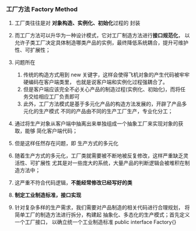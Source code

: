 ### 工厂方法 Factory Method
1. 工厂类往往是对 **对象构造、实例化、初始化**过程的 封装
2. 而工厂方法可以升华为一种设计模式，它对工厂制造方法进行**接口规范化**，
以允许子类工厂决定具体制造哪类产品的实例，最终降低系统耦合，提升可维护性、可扩展性；

3. 问题所在
   1. 传统的构造方式用到 new 关键字，这样会使得飞机对象的产生代码被牢牢硬编码在客户端类里，
    也就是说客户端和实例化过程强耦合了。
   2. 但是客户端应该完全不必关心产品的制造过程(实例化、初始化)，而将任务交给相应工厂负责即可
   3. 此外，工厂方法模式是基于多元化产品的构造方法发展的，开辟了产品多元化的生产模式
    不同的产品由不同的生产工厂生产，专业化分工；
4. 通过将生产对象从客户端中抽离出来单独组成一个抽象工厂来实现对象的获取，能够
简化客户端代码；
5. 但是这样任然存在问题，即 生产方式的多元化
6. 随着生产方式的多元化，工厂类就需要被不断地被反复修改，这样严重缺乏灵活性、可扩展性
尤其是对一些庞大的系统，大量产品的判断逻辑会被堆积在制造方法中；
7. 这严重不符合代码逻辑，**不能经常修改已经写好的类**
8. **制定工业制造标准，接口实现**
9. 针对复杂多样的生产需求，我们需要对产品制造的相关代码进行合理规划，
将简单工厂的制造方法进行拆分，构建起 抽象化、多态化的生产模式；首先定义一个工厂接口，
以确立统一个工业制造标准 public interface Factory{}
